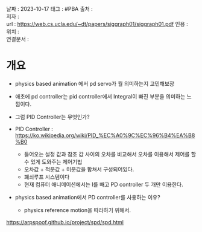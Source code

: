 

날짜 : 2023-10-17
태그 :   #PBA
출처 :   
저자 :   
url :   https://web.cs.ucla.edu/~dt/papers/siggraph01/siggraph01.pdf
인용 :   
위치 :  
연결문서 :   


# 개요

- physics based animation 에서 pd servo가 뭘 의미하는지 고민해보장

- 애초에 pd controller는 pid controller에서 Integral이 빠진 부분을 의미하는 느낌이다.

- 그럼 PID Controller는 무엇인가? 

- PID Controller : https://ko.wikipedia.org/wiki/PID_%EC%A0%9C%EC%96%B4%EA%B8%B0

	- 들어오는 설정 값과 참조 값 사이의 오차를 비교해서 오차를 이용해서 제어를 할 수 있게 도와주는 제어기법
	- 오차값 + 적분값 + 미분값을 합쳐서 구성되어있다.
	- 폐쇠루프 시스템이다
	- 현재 컴퓨터 애니메이션에서는 I를 빼고 PD controller 두 개만 이용한다.

- physics based animation에서 PD controller를 사용하는 이유?
	- physics  reference motion을 따라하기 위해서.


https://arpspoof.github.io/project/spd/spd.html


